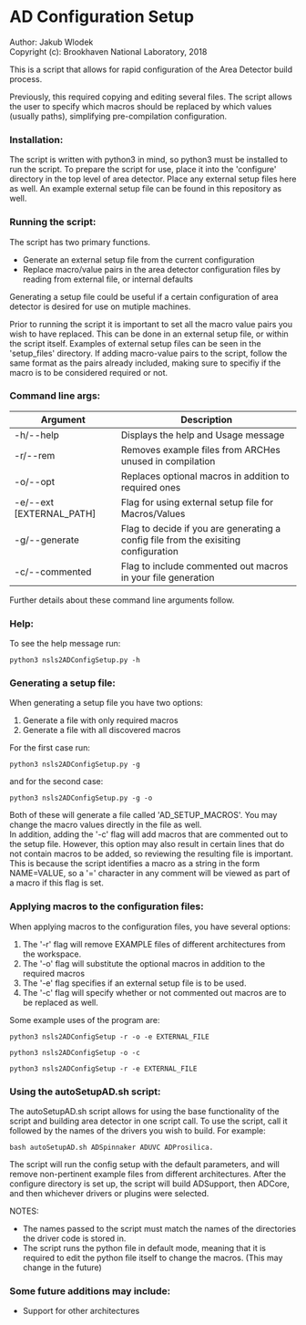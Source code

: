 # AD Configuration Setup

Author: Jakub Wlodek  
Copyright (c): Brookhaven National Laboratory, 2018

This is a script that allows for rapid configuration of the Area Detector build process.

Previously, this required copying and editing several files. The script allows the user
to specify which macros should be replaced by which values (usually paths), simplifying
pre-compilation configuration. 

### Installation:

The script is written with python3 in mind, so python3 must be installed to run the script. 
To prepare the script for use, place it into the 'configure' directory in the top level of
area detector. Place any external setup files here as well. An example external setup file can
be found in this repository as well.

### Running the script:

The script has two primary functions.
* Generate an external setup file from the current configuration
* Replace macro/value pairs in the area detector configuration files by reading from external file, or internal defaults

Generating a setup file could be useful if a certain configuration of area detector is desired for use on mutiple machines.

Prior to running the script it is important to set all the macro value pairs you wish to have replaced. This can be done in an external setup file, or within the script itself. Examples of external setup files can be seen in the 'setup_files' directory. If adding macro-value pairs
to the script, follow the same format as the pairs already included, making sure to specifiy if the macro is to be considered required or not.

### Command line args:

Argument |  Description
---------|-------------
-h/--help   |   Displays the help and Usage message
-r/--rem |   Removes example files from ARCHes unused in compilation
-o/--opt    |   Replaces optional macros in addition to required ones
-e/--ext  [EXTERNAL_PATH]  |   Flag for using external setup file for Macros/Values
-g/--generate   |   Flag to decide if you are generating a config file from the exisiting configuration
-c/--commented  | Flag to include commented out macros in your file generation

Further details about these command line arguments follow.

### Help:

To see the help message run:
```
python3 nsls2ADConfigSetup.py -h
```

### Generating a setup file:

When generating a setup file you have two options:

1) Generate a file with only required macros
2) Generate a file with all discovered macros

For the first case run:
```
python3 nsls2ADConfigSetup.py -g
```
and for the second case:
```
python3 nsls2ADConfigSetup.py -g -o
```
Both of these will generate a file called 'AD_SETUP_MACROS'. You may change the macro values directly in the file as well.    
In addition, adding the '-c' flag will add macros that are commented out to the setup file. 
However, this option may also result in certain lines that do not contain macros to be added, so 
reviewing the resulting file is important. This is because the script identifies a macro as a string
in the form NAME=VALUE, so a '=' character in any comment will be viewed as part of a macro if this
flag is set.

### Applying macros to the configuration files:

When applying macros to the configuration files, you have several options:

1. The '-r' flag will remove EXAMPLE files of different architectures from the workspace.
2. The '-o' flag will substitute the optional macros in addition to the required macros
3. The '-e' flag specifies if an external setup file is to be used.
4. The '-c' flag will specify whether or not commented out macros are to be replaced as well.

Some example uses of the program are:
```
python3 nsls2ADConfigSetup -r -o -e EXTERNAL_FILE

python3 nsls2ADConfigSetup -o -c

python3 nsls2ADConfigSetup -r -e EXTERNAL_FILE
```

### Using the autoSetupAD.sh script:

The autoSetupAD.sh script allows for using the base functionality of the script and building area detector in one script call. To use the script, call it followed by the names of the drivers you wish to build. For example:
```
bash autoSetupAD.sh ADSpinnaker ADUVC ADProsilica.
```
The script will run the config setup with the default parameters, and
will remove non-pertinent example files from different architectures. After the configure directory is set up, the script will build ADSupport, then ADCore, and then whichever drivers or plugins were selected.

NOTES: 
* The names passed to the script must match the names of the directories the driver code is stored in.
* The script runs the python file in default mode, meaning that it is required to edit the python file itself to change the macros. (This may change in the future)

### Some future additions may include:

* Support for other architectures
